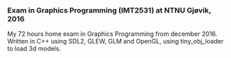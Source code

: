 ### Exam in Graphics Programming (IMT2531) at NTNU Gjøvik, 2016

My 72 hours home exam in Graphics Programming from december 2016.
Written in C++ using SDL2, GLEW, GLM and OpenGL, using tiny_obj_loader to load 3d models.

